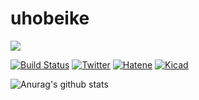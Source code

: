 # uhobeike
![](https://komarev.com/ghpvc/?username=uhobeike&color=grey)

[![Build Status](https://img.shields.io/badge/build-passing-brightgreen)](https://github.com/uhobeike)
[![Twitter](https://img.shields.io/badge/Twitter-BEIKE-9cf)](https://twitter.com/BEIKE_RE)
[![Hatene](https://img.shields.io/badge/Hatena-BEIKE-blue)](https://beike.hatenablog.jp/archive)
[![Kicad](https://img.shields.io/badge/Kicad-BEIKE-yellow)](https://inventhub.io/p/beike)

![Anurag's github stats](https://github-readme-stats.vercel.app/api?username=uhobeike&show_icons=true&bg_color=f2fafc&title_color=010003&text_color=010003)
